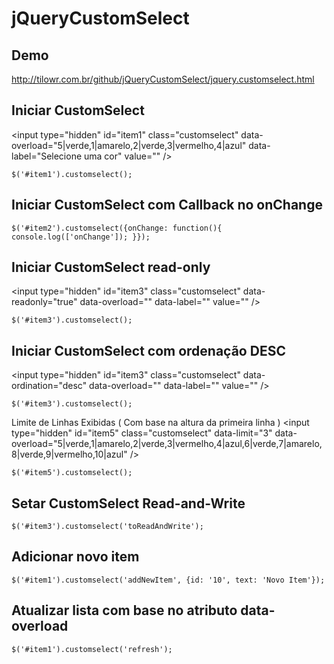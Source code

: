 jQueryCustomSelect
============

Demo
--------------------
http://tilowr.com.br/github/jQueryCustomSelect/jquery.customselect.html



Iniciar CustomSelect
--------------------
&lt;input type="hidden" id="item1" class="customselect" data-overload="5|verde,1|amarelo,2|verde,3|vermelho,4|azul" data-label="Selecione uma cor" value="" /&gt;

	$('#item1').customselect();


	
Iniciar CustomSelect com Callback no onChange
---------------------------------------------------
	$('#item2').customselect({onChange: function(){ console.log(['onChange']); }});



Iniciar CustomSelect read-only
------------------------------
&lt;input type="hidden" id="item3" class="customselect" data-readonly="true" data-overload="" data-label="" value="" /&gt;

	$('#item3').customselect();


	
Iniciar CustomSelect com ordenação DESC
---------------------------------------
&lt;input type="hidden" id="item3" class="customselect" data-ordination="desc" data-overload="" data-label="" value="" /&gt;

	$('#item3').customselect();



Limite de Linhas Exibidas ( Com base na altura da primeira linha )
&lt;input type="hidden" id="item5" class="customselect" data-limit="3" data-overload="5|verde,1|amarelo,2|verde,3|vermelho,4|azul,6|verde,7|amarelo,8|verde,9|vermelho,10|azul" /&gt;

	$('#item5').customselect();
	

	
Setar CustomSelect Read-and-Write
------------------------------

	$('#item3').customselect('toReadAndWrite');	



Adicionar novo item
-------------------
	$('#item1').customselect('addNewItem', {id: '10', text: 'Novo Item'});



Atualizar lista com base no atributo data-overload
--------------------------------------------------
	$('#item1').customselect('refresh');